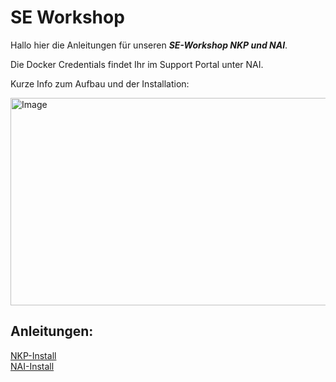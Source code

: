 # SE Workshop

Hallo hier die Anleitungen für unseren ***SE-Workshop NKP und NAI***.

Die Docker Credentials findet Ihr im Support Portal unter NAI. 

Kurze Info zum Aufbau und der Installation:  

<img width="767" height="332" alt="Image" src="https://github.com/user-attachments/assets/f8009760-8503-4892-bd9f-368134efdaa7" />

## Anleitungen:

[NKP-Install](NKP-install.md)  
[NAI-Install](NAI-install.md)

